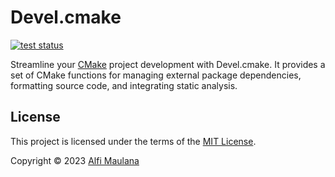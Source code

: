 # Devel.cmake

[![test status](https://img.shields.io/github/actions/workflow/status/threeal/Devel.cmake/test.yaml?branch=main)](https://github.com/threeal/Devel.cmake/actions/workflows/test.yaml)

Streamline your [CMake](https://cmake.org) project development with Devel.cmake. It provides a set of CMake functions for managing external package dependencies, formatting source code, and integrating static analysis.

## License

This project is licensed under the terms of the [MIT License](./LICENSE).

Copyright © 2023 [Alfi Maulana](https://github.com/threeal)